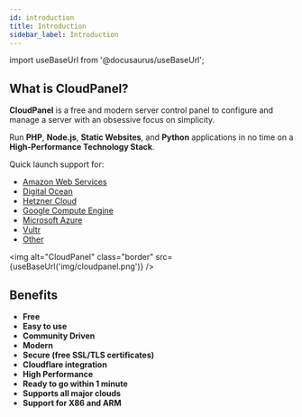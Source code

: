 ```yaml
---
id: introduction
title: Introduction
sidebar_label: Introduction
---
```


import useBaseUrl from '@docusaurus/useBaseUrl';

## What is CloudPanel?

**CloudPanel** is a free and modern server control panel to configure and manage a server with an obsessive focus on simplicity. 

Run **PHP**, **Node.js**, **Static Websites**, and **Python** applications in no time on a **High-Performance Technology Stack**.

Quick launch support for:

- [Amazon Web Services](../getting-started/amazon-web-services/installation/ami/)
- [Digital Ocean](../getting-started/digital-ocean/installation/marketplace/)
- [Hetzner Cloud](../getting-started/hetzner-cloud/installation/installer/)
- [Google Compute Engine](../getting-started/google-compute-engine/installation/installer/)
- [Microsoft Azure](../getting-started/microsoft-azure/installation/installer/)
- [Vultr](../getting-started/vultr/installation/marketplace/)
- [Other](../getting-started/other/)

<img alt="CloudPanel" class="border" src={useBaseUrl('img/cloudpanel.png')} />

## Benefits

- **Free**
- **Easy to use**
- **Community Driven**
- **Modern**
- **Secure (free SSL/TLS certificates)**
- **Cloudflare integration**
- **High Performance**
- **Ready to go within 1 minute**
- **Supports all major clouds**
- **Support for X86 and ARM**